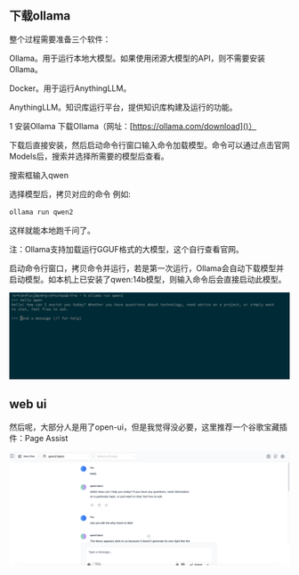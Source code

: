## 下载ollama

整个过程需要准备三个软件：

Ollama。用于运行本地大模型。如果使用闭源大模型的API，则不需要安装Ollama。

Docker。用于运行AnythingLLM。

AnythingLLM。知识库运行平台，提供知识库构建及运行的功能。

1 安装Ollama
下载Ollama（网址：[https://ollama.com/download]()）


下载后直接安装，然后启动命令行窗口输入命令加载模型。命令可以通过点击官网Models后，搜索并选择所需要的模型后查看。


搜索框输入qwen


选择模型后，拷贝对应的命令
例如: 
```bash
ollama run qwen2
```

这样就能本地跑千问了。

注：Ollama支持加载运行GGUF格式的大模型，这个自行查看官网。

启动命令行窗口，拷贝命令并运行，若是第一次运行，Ollama会自动下载模型并启动模型。如本机上已安装了qwen:14b模型，则输入命令后会直接启动此模型。

![](../img/Pasted%20image%2020240728130237.png)

## web ui

然后呢，大部分人是用了open-ui，但是我觉得没必要，这里推荐一个谷歌宝藏插件：Page Assist

![](../img/Pasted%20image%2020240728130417.png)
